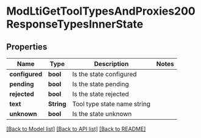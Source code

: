 # ModLtiGetToolTypesAndProxies200ResponseTypesInnerState

## Properties

Name | Type | Description | Notes
------------ | ------------- | ------------- | -------------
**configured** | **bool** | Is the state configured | 
**pending** | **bool** | Is the state pending | 
**rejected** | **bool** | Is the state rejected | 
**text** | **String** | Tool type state name string | 
**unknown** | **bool** | Is the state unknown | 

[[Back to Model list]](../README.md#documentation-for-models) [[Back to API list]](../README.md#documentation-for-api-endpoints) [[Back to README]](../README.md)


